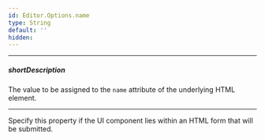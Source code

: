 ```yaml
---
id: Editor.Options.name
type: String
default: ''
hidden: 
---
```

---
##### shortDescription
The value to be assigned to the `name` attribute of the underlying HTML element.

---
Specify this property if the UI component lies within an HTML form that will be submitted.
